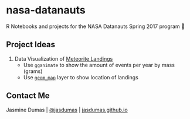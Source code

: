 # nasa-datanauts
R Notebooks and projects for the NASA Datanauts Spring 2017 program :milky_way:


## Project Ideas

1. Data Visualization of [Meteorite Landings](https://data.nasa.gov/Space-Science/Meteorite-Landings/gh4g-9sfh)
   * Use `gganimate` to show the amount of events per year by mass (grams)
   * Use [`geom_map`](http://docs.ggplot2.org/current/geom_map.html) layer to show location of landings


## Contact Me

Jasmine Dumas | [@jasdumas](https://twitter.com/jasdumas) | [jasdumas.github.io](http://jasdumas.github.io/)
